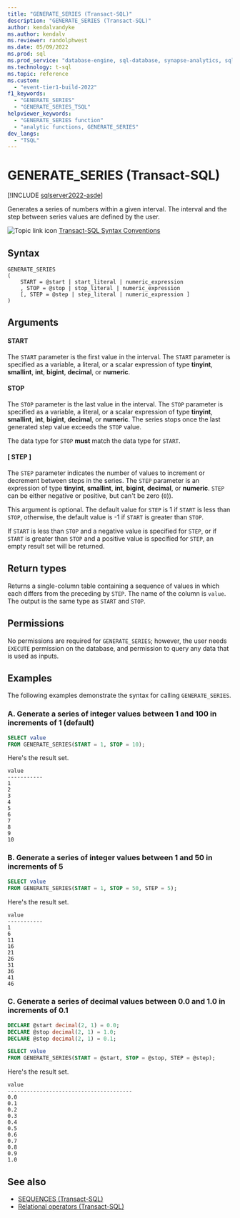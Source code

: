 ```yaml
---
title: "GENERATE_SERIES (Transact-SQL)"
description: "GENERATE_SERIES (Transact-SQL)"
author: kendalvandyke
ms.author: kendalv
ms.reviewer: randolphwest
ms.date: 05/09/2022
ms.prod: sql
ms.prod_service: "database-engine, sql-database, synapse-analytics, sql-edge, pdw"
ms.technology: t-sql
ms.topic: reference
ms.custom:
  - "event-tier1-build-2022"
f1_keywords:
  - "GENERATE_SERIES"
  - "GENERATE_SERIES_TSQL"
helpviewer_keywords:
  - "GENERATE_SERIES function"
  - "analytic functions, GENERATE_SERIES"
dev_langs:
  - "TSQL"
---
```

# GENERATE_SERIES (Transact-SQL)

[!INCLUDE [sqlserver2022-asde](../../includes/applies-to-version/sqlserver2022-asde.md)]

Generates a series of numbers within a given interval. The interval and the step between series values are defined by the user.

![Topic link icon](../../database-engine/configure-windows/media/topic-link.gif "Topic link icon") [Transact-SQL Syntax Conventions](../language-elements/transact-sql-syntax-conventions-transact-sql.md)

## Syntax

```syntaxsql
GENERATE_SERIES
(
    START = @start | start_literal | numeric_expression
    , STOP = @stop | stop_literal | numeric_expression
    [, STEP = @step | step_literal | numeric_expression ]
)
```

## Arguments

#### START

The `START` parameter is the first value in the interval. The `START` parameter is specified as a variable, a literal, or a scalar expression of type **tinyint**, **smallint**, **int**, **bigint**, **decimal**, or **numeric**.

#### STOP

The `STOP` parameter is the last value in the interval. The `STOP` parameter is specified as a variable, a literal, or a scalar expression of type **tinyint**, **smallint**, **int**, **bigint**, **decimal**, or **numeric**. The series stops once the last generated step value exceeds the `STOP` value.

The data type for `STOP` **must** match the data type for `START`.

#### [ STEP ]

The `STEP` parameter indicates the number of values to increment or decrement between steps in the series. The `STEP` parameter is an expression of type **tinyint**, **smallint**, **int**, **bigint**, **decimal**, or **numeric**. `STEP` can be either negative or positive, but can't be zero (`0`)).

This argument is optional. The default value for `STEP` is 1 if `START` is less than `STOP`, otherwise, the default value is -1 if `START` is greater than `STOP`.

If `START` is less than `STOP` and a negative value is specified for `STEP`, or if `START` is greater than `STOP` and a positive value is specified for `STEP`, an empty result set will be returned.

## Return types

Returns a single-column table containing a sequence of values in which each differs from the preceding by `STEP`. The name of the column is `value`. The output is the same type as `START` and `STOP`.

## Permissions

No permissions are required for `GENERATE_SERIES`; however, the user needs `EXECUTE` permission on the database, and permission to query any data that is used as inputs.

## Examples

The following examples demonstrate the syntax for calling `GENERATE_SERIES`.

### A. Generate a series of integer values between 1 and 100 in increments of 1 (default)

```sql
SELECT value
FROM GENERATE_SERIES(START = 1, STOP = 10);
```

Here's the result set.

```output
value
-----------
1
2
3
4
5
6
7
8
9
10
```

### B. Generate a series of integer values between 1 and 50 in increments of 5

```sql
SELECT value
FROM GENERATE_SERIES(START = 1, STOP = 50, STEP = 5);
```

Here's the result set.

```output
value
-----------
1
6
11
16
21
26
31
36
41
46
```

### C. Generate a series of decimal values between 0.0 and 1.0 in increments of 0.1

```sql
DECLARE @start decimal(2, 1) = 0.0;
DECLARE @stop decimal(2, 1) = 1.0;
DECLARE @step decimal(2, 1) = 0.1;

SELECT value
FROM GENERATE_SERIES(START = @start, STOP = @stop, STEP = @step);
```

Here's the result set.

```output
value
---------------------------------------
0.0
0.1
0.2
0.3
0.4
0.5
0.6
0.7
0.8
0.9
1.0
```

## See also

- [SEQUENCES (Transact-SQL)](../../relational-databases/system-information-schema-views/sequences-transact-sql.md)
- [Relational operators (Transact-SQL)](../language-elements/relational-operators-transact-sql.md)

